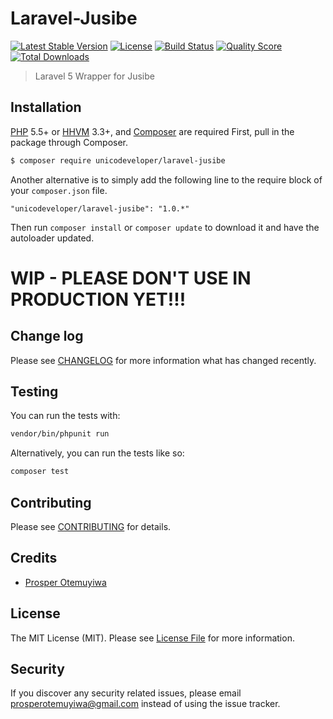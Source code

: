 # Laravel-Jusibe

[![Latest Stable Version](https://poser.pugx.org/unicodeveloper/laravel-jusibe/v/stable.svg)](https://packagist.org/packages/unicodeveloper/laravel-jusibe)
[![License](https://poser.pugx.org/unicodeveloper/laravel-jusibe/license.svg)](LICENSE.md)
[![Build Status](https://img.shields.io/travis/unicodeveloper/laravel-jusibe.svg)](https://travis-ci.org/unicodeveloper/laravel-jusibe)
[![Quality Score](https://img.shields.io/scrutinizer/g/unicodeveloper/laravel-jusibe.svg?style=flat-square)](https://scrutinizer-ci.com/g/unicodeveloper/laravel-jusibe)
[![Total Downloads](https://img.shields.io/packagist/dt/unicodeveloper/laravel-jusibe.svg?style=flat-square)](https://packagist.org/packages/unicodeveloper/laravel-jusibe)

> Laravel 5 Wrapper for Jusibe

## Installation

[PHP](https://php.net) 5.5+ or [HHVM](http://hhvm.com) 3.3+, and [Composer](https://getcomposer.org) are required
First, pull in the package through Composer.

``` bash
$ composer require unicodeveloper/laravel-jusibe
```

Another alternative is to simply add the following line to the require block of your `composer.json` file.

```
"unicodeveloper/laravel-jusibe": "1.0.*"
```

Then run `composer install` or `composer update` to download it and have the autoloader updated.


# WIP - PLEASE DON'T USE IN PRODUCTION YET!!!

## Change log

Please see [CHANGELOG](CHANGELOG.md) for more information what has changed recently.

## Testing

You can run the tests with:

```bash
vendor/bin/phpunit run
```

Alternatively, you can run the tests like so:

```bash
composer test
```

## Contributing

Please see [CONTRIBUTING](CONTRIBUTING.md) for details.

## Credits

- [Prosper Otemuyiwa](https://twitter.com/unicodeveloper)

## License

The MIT License (MIT). Please see [License File](LICENSE.md) for more information.

## Security

If you discover any security related issues, please email [prosperotemuyiwa@gmail.com](prosperotemuyiwa@gmail.com) instead of using the issue tracker.